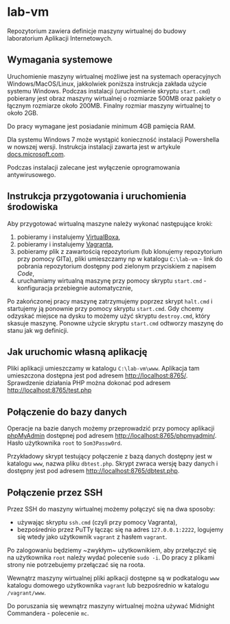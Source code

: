 # lab-vm

Repozytorium zawiera definicje maszyny wirtualnej do budowy laboratorium Aplikacji Internetowych.

## Wymagania systemowe

Uruchomienie maszyny wirtualnej możliwe jest na systemach operacyjnych Windows/MacOS/Linux, jakkolwiek poniższa instrukcja zakłada użycie systemu Windows. Podczas instalacji (uruchomienie skryptu `start.cmd`) pobierany jest obraz maszyny wirtualnej o rozmiarze 500MB oraz pakiety o łącznym rozmiarze około 200MB.
Finalny rozmiar maszyny wirtualnej to około 2GB.

Do pracy wymagane jest posiadanie minimum 4GB pamięcia RAM.

Dla systemu Windows 7 może wystąpić konieczność instalacji Powershella w nowszej wersji. Instrukcja instalacji zawarta jest w artykule [docs.microsoft.com](https://docs.microsoft.com/pl-pl/powershell/scripting/windows-powershell/install/installing-windows-powershell?view=powershell-7).

Podczas instalacji zalecane jest wyłączenie oprogramowania antywirusowego.

## Instrukcja przygotowania i uruchomienia środowiska

Aby przygotować wirtualną maszyne należy wykonać następujące kroki:

1. pobieramy i instalujemy [VirtualBoxa](https://www.virtualbox.org/wiki/Downloads),
2. pobieramy i instalujemy [Vagranta](https://www.vagrantup.com/downloads.html),
3. pobieramy plik z zawartością repozytorium (lub klonujemy repozytorium przy pomocy GITa), pliki umieszczamy np w katalogu `C:\lab-vm` - link do pobrania repozytorium dostępny pod zielonym przyciskiem z napisem *Code*,
4. uruchamiamy wirtualną maszynę przy pomocy skryptu `start.cmd` - konfiguracja przebiegnie automatycznie,

Po zakończonej pracy maszynę zatrzymujemy poprzez skrypt `halt.cmd` i startujemy ją ponownie przy pomocy skryptu `start.cmd`. 
Gdy chcemy odzyskać miejsce na dysku to możemy użyć skryptu `destroy.cmd`, który skasuje maszynę. 
Ponowne użycie skryptu `start.cmd` odtworzy maszynę do stanu jak wg definicji.

## Jak uruchomic własną aplikację

Pliki aplikacji umieszczamy w katalogu `C:\lab-vm\www`. Aplikacja tam umieszczona dostępna jest pod adresem [http://localhost:8765/](http://localhost:8765/). Sprawdzenie działania PHP można dokonać pod adresem [http://localhost:8765/test.php](http://localhost:8765/test.php)

## Połączenie do bazy danych

Operacje na bazie danych możemy przeprowadzić przy pomocy aplikacji [phpMyAdmin](https://www.phpmyadmin.net/) dostępnej pod adresem [http://localhost:8765/phpmyadmin/](http://localhost:8765/phpmyadmin/). 
Hasło użytkownika `root` to `Som3Passw0rd`.

Przykładowy skrypt testujący połączenie z bazą danych dostępny jest w katalogu `www`, nazwa pliku `dbtest.php`. Skrypt zwraca wersję bazy danych i dostępny jest pod adresem [http://localhost:8765/dbtest.php](http://localhost:8765/dbtest.php).

## Połączenie przez SSH

Przez SSH do maszyny wirtualnej możemy połączyć się na dwa sposoby:
- używając skryptu `ssh.cmd` (czyli przy pomocy Vagranta),
- bezpośrednio przez PuTTy łącząc się na adres `127.0.0.1:2222`, logujemy się wtedy jako użytkownik `vagrant` z hasłem `vagrant`.

Po zalogowaniu będziemy ~zwykłym~ użytkownikiem, aby przełączyć się na użytkownika `root` należy wydać polecenie `sudo -i`. Do pracy z plikami strony nie potrzebujemy przełączać się na roota.

Wewnątrz maszyny wirtualnej pliki aplkacji dostępne są w podkatalogu `www` katalogu domowego użytkownika `vagrant` lub bezpośrednio w katalogu `/vagrant/www`.

Do poruszania się wewnątrz maszyny wirtualnej można używać Midnight Commandera - polecenie `mc`.

